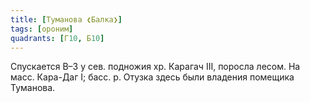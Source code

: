 ```yaml
---
title: [Туманова ❮Балка❯]
tags: [ороним]
quadrants: [Г10, Б10]
---
```


Спускается В–З у сев. подножия хр. Карагач III, поросла лесом. На масс. Кара-Даг
I; басс. р. Отузка здесь были владения помещика Туманова.
